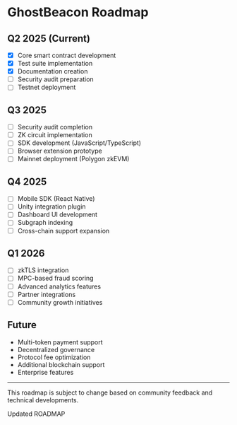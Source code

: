 # GhostBeacon Roadmap

## Q2 2025 (Current)

- [x] Core smart contract development
- [x] Test suite implementation
- [x] Documentation creation
- [ ] Security audit preparation
- [ ] Testnet deployment

## Q3 2025

- [ ] Security audit completion
- [ ] ZK circuit implementation
- [ ] SDK development (JavaScript/TypeScript)
- [ ] Browser extension prototype
- [ ] Mainnet deployment (Polygon zkEVM)

## Q4 2025

- [ ] Mobile SDK (React Native)
- [ ] Unity integration plugin
- [ ] Dashboard UI development
- [ ] Subgraph indexing
- [ ] Cross-chain support expansion

## Q1 2026

- [ ] zkTLS integration
- [ ] MPC-based fraud scoring
- [ ] Advanced analytics features
- [ ] Partner integrations
- [ ] Community growth initiatives

## Future

- Multi-token payment support
- Decentralized governance
- Protocol fee optimization
- Additional blockchain support
- Enterprise features

---

This roadmap is subject to change based on community feedback and technical developments.

Updated ROADMAP
